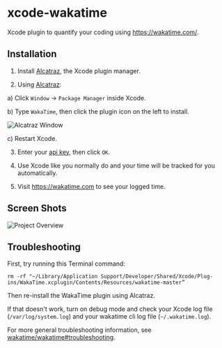 xcode-wakatime
==============

Xcode plugin to quantify your coding using https://wakatime.com/.


Installation
------------

1. Install [Alcatraz](https://github.com/supermarin/Alcatraz#installation), the Xcode plugin manager.

2. Using [Alcatraz](https://github.com/supermarin/Alcatraz):

  a) Click `Window` -> `Package Manager` inside Xcode.

  b) Type `WakaTime`, then click the plugin icon on the left to install.
  
  ![Alcatraz Window](https://wakatime.com/static/img/ScreenShots/alcatraz_window.png)

  c) Restart Xcode.
  
3. Enter your [api key](https://wakatime.com/settings#apikey), then click `OK`.

4. Use Xcode like you normally do and your time will be tracked for you automatically.

5. Visit https://wakatime.com to see your logged time.


Screen Shots
------------

![Project Overview](https://wakatime.com/static/img/ScreenShots/Screen-Shot-2015-11-14.png)


Troubleshooting
---------------

First, try running this Terminal command:

```
rm -rf "~/Library/Application Support/Developer/Shared/Xcode/Plug-ins/WakaTime.xcplugin/Contents/Resources/wakatime-master”
```

Then re-install the WakaTime plugin using Alcatraz.

If that doesn't work, turn on debug mode and check your Xcode log file (`/var/log/system.log`) and your wakatime cli log file (`~/.wakatime.log`).

For more general troubleshooting information, see [wakatime/wakatime#troubleshooting](https://github.com/wakatime/wakatime#troubleshooting).
